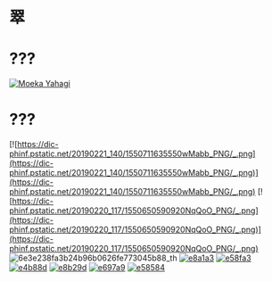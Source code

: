 # 翠
# ???
[![Moeka Yahagi](https://static.wikia.nocookie.net/mei-official/images/0/0b/Yahagi_Moeka_in_2023.webp/revision/latest?cb=20240120125850)](https://static.wikia.nocookie.net/mei-official/images/0/0b/Yahagi_Moeka_in_2023.webp/revision/latest?cb=20240120125850)
# ???
[![https://dic-phinf.pstatic.net/20190221_140/1550711635550wMabb_PNG/_.png](https://dic-phinf.pstatic.net/20190221_140/1550711635550wMabb_PNG/_.png)](https://dic-phinf.pstatic.net/20190221_140/1550711635550wMabb_PNG/_.png)
[![https://dic-phinf.pstatic.net/20190220_117/1550650590920NqQoO_PNG/_.png](https://dic-phinf.pstatic.net/20190220_117/1550650590920NqQoO_PNG/_.png)](https://dic-phinf.pstatic.net/20190220_117/1550650590920NqQoO_PNG/_.png)
![6e3e238fa3b24b96b0626fe773045b88_th](https://github.com/user-attachments/assets/06f90838-ac72-409a-becc-a74abfbac228)
[![e8a1a3](https://github.com/user-attachments/assets/63923542-f391-42aa-a03c-c3bfce8be5a2)](https://dearmissdream.wordpress.com/2014/07/23/%E5%A5%BD%E7%8E%A9%E7%9A%84%E4%B8%AD%E6%96%87%E5%AD%97%E8%AE%8A%E8%AE%8A%E8%AE%8A/)
[![e58fa3](https://github.com/user-attachments/assets/3e705df7-80bb-400a-b869-539fc0888e7d)](https://dearmissdream.wordpress.com/2014/07/23/%E5%A5%BD%E7%8E%A9%E7%9A%84%E4%B8%AD%E6%96%87%E5%AD%97%E8%AE%8A%E8%AE%8A%E8%AE%8A/)
[![e4b88d](https://github.com/user-attachments/assets/b8490ace-918d-4605-b9b1-a74585131f3a)](https://dearmissdream.wordpress.com/2014/07/23/%E5%A5%BD%E7%8E%A9%E7%9A%84%E4%B8%AD%E6%96%87%E5%AD%97%E8%AE%8A%E8%AE%8A%E8%AE%8A/)
[![e8b29d](https://github.com/user-attachments/assets/0c2663a9-e0d0-416e-9c71-a6c0b27786a3)](https://dearmissdream.wordpress.com/2014/07/23/%E5%A5%BD%E7%8E%A9%E7%9A%84%E4%B8%AD%E6%96%87%E5%AD%97%E8%AE%8A%E8%AE%8A%E8%AE%8A/)
[![e697a9](https://github.com/user-attachments/assets/94943996-422b-4935-a649-a7aafce10429)](https://dearmissdream.wordpress.com/2014/07/23/%E5%A5%BD%E7%8E%A9%E7%9A%84%E4%B8%AD%E6%96%87%E5%AD%97%E8%AE%8A%E8%AE%8A%E8%AE%8A/)
[![e58584](https://github.com/user-attachments/assets/f48c1ef6-0f35-4020-9b03-fb8d58fd267f)](https://dearmissdream.wordpress.com/2014/07/23/%E5%A5%BD%E7%8E%A9%E7%9A%84%E4%B8%AD%E6%96%87%E5%AD%97%E8%AE%8A%E8%AE%8A%E8%AE%8A/)
